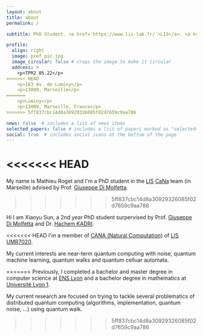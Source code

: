```yaml
---
layout: about
title: about
permalink: /

subtitle: PhD Student. <a href='https://www.lis-lab.fr/'>LIS</a>. <a href='https://www.univ-amu.fr/en'>Université Aix-Marseille</a>.

profile:
  align: right
  image: prof_pic.jpg
  image_circular: false # crops the image to make it circular
  address: >
    <p>TPR2 05.22</p>
<<<<<<< HEAD
    <p>163 Av. de Luminy</p>
    <p>13009, Marseille</p>
=======
    <p>Luminy</p>
    <p>13009, Marseille, France</p>
>>>>>>> 5ff837cbc14d8a30929326085f02d7659c9aa786

news: false  # includes a list of news items
selected_papers: false # includes a list of papers marked as "selected={true}"
social: true  # includes social icons at the bottom of the page
---
```


<<<<<<< HEAD
=======
My name is Mathieu Roget and I'm a PhD student in the <a href='https://www.lis-lab.fr/'>LIS</a> <a href='https://cana.lis-lab.fr/'>CaNa</a> team (in Marseille) advised by Prof. <a href='https://www.giuseppe-dimolfetta.com/'>Giuseppe Di Molfetta</a>. 
>>>>>>> 5ff837cbc14d8a30929326085f02d7659c9aa786

Hi I am Xiaoyu Sun, a 2nd year PhD student surpervised by Prof. <a href='https://www.giuseppe-dimolfetta.com/'>Giuseppe Di Molfetta</a> and Dr. <a href='https://hachem-kadri.pedaweb.univ-amu.fr/wordpress/'>Hachem KADRI</a>. 

<<<<<<< HEAD
I'm a member of <a href='https://cana.lis-lab.fr/'>CANA (Natural Computation)</a> of <a href='https://www.lis-lab.fr/'>LIS UMR7020</a>.

My current interests are near-term quantum computing with noise, quantum machine learning, quantum walks and quantum celluar automata.

=======
Previously, I completed a bachelor and master degree in computer science at <a href='http://www.ens-lyon.fr/en/'>ENS Lyon</a> and a bachelor degree in mathematics at <a href='https://www.univ-lyon1.fr/en'>Université Lyon 1</a>.

My current research are focused on trying to tackle several problematics of distributed quantum computing (algorithms, implementation, quantum noise, ...) using quantum walk. 
>>>>>>> 5ff837cbc14d8a30929326085f02d7659c9aa786
